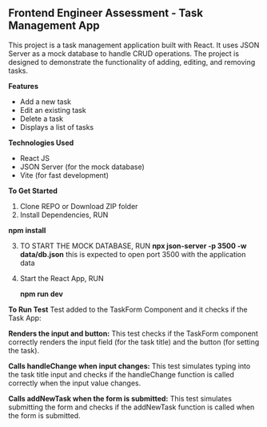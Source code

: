 ## Frontend Engineer Assessment - Task Management App
This project is a task management application built with React. It uses JSON Server as a mock database to handle CRUD operations. The project is designed to demonstrate the functionality of adding, editing, and removing tasks.

**Features**
- Add a new task
- Edit an existing task
- Delete a task
- Displays a list of tasks

**Technologies Used**
- React JS
- JSON Server (for the mock database)
- Vite (for fast development)

**To Get Started**
1. Clone REPO or Download ZIP folder
2. Install Dependencies, RUN 

**npm install**

3. TO START THE MOCK DATABASE, RUN
**npx json-server -p 3500 -w data/db.json**
this is expected to open port 3500 with the application data 

4. Start the React App, RUN

   **npm run dev**

**To Run Test**
Test added to the TaskForm Component and it checks if the Task App:

**Renders the input and button:**
This test checks if the TaskForm component correctly renders the input field (for the task title) and the button (for setting the task).

**Calls handleChange when input changes:**
This test simulates typing into the task title input and checks if the handleChange function is called correctly when the input value changes.

**Calls addNewTask when the form is submitted:**
This test simulates submitting the form and checks if the addNewTask function is called when the form is submitted.





